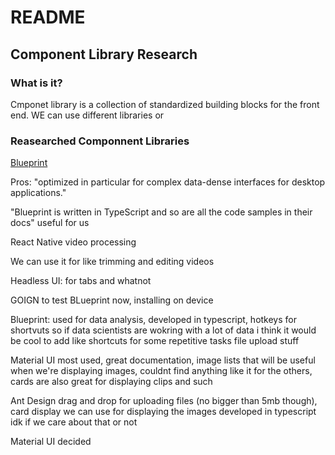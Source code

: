 
# README

## Component Library Research

### What is it?


Cmponet library is a collection of standardized building blocks for the front end. WE can use different libraries or 

### Reasearched Componnent Libraries


[Blueprint](https://blueprintjs.com/) 

Pros: "optimized in particular for complex data-dense interfaces for desktop applications."

"Blueprint is written in TypeScript and so are all the code samples in their docs"
useful for us

React Native video processing 

We can use it for like trimming and editing videos



Headless UI: for tabs and whatnot


GOIGN to test BLueprint now,
installing on device

Blueprint: used for data analysis, developed in typescript, hotkeys for shortvuts so if data scientists are wokring with a lot of data i think it would be cool to add like shortcuts for some repetitive tasks file upload stuff 

Material UI most used, great documentation, image lists that will be useful when we're displaying images, couldnt find anything like it for the others, cards are also great for displaying clips and such

Ant Design drag and drop for uploading files (no bigger than 5mb though), card display we can use for displaying the images developed in typescript idk if we care about that or not

Material UI decided